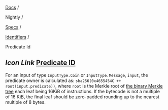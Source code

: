 [Docs](https://docs.fuel.network/) /

Nightly  /

[Specs](https://docs.fuel.network/docs/nightly/specs/) /

[Identifiers](https://docs.fuel.network/docs/nightly/specs/identifiers/) /

Predicate Id

## _Icon Link_ [Predicate ID](https://docs.fuel.network/docs/nightly/specs/identifiers/predicate-id/\#predicate-id)

For an input of type `InputType.Coin` or `InputType.Message`, `input`, the predicate owner is calculated as:
`sha256(0x4655454C ++ root(input.predicate))`, where `root` is the Merkle root of
[the binary Merkle tree](https://docs.fuel.network/docs/nightly/specs/protocol/cryptographic-primitives/#binary-merkle-tree) each leaf being 16KiB of instructions.
If the bytecode is not a multiple of 16 KiB, the final leaf should be zero-padded rounding up to the nearest multiple of 8 bytes.